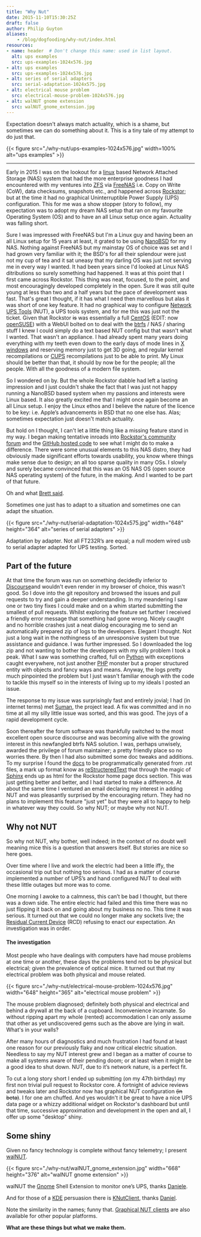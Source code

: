 ```yaml
---
title: "Why Nut"
date: 2015-11-10T15:30:25Z
draft: false
author: Philip Guyton
aliases:
    - /blog/dogfooding/why-nut/index.html
resources:
- name: header  # Don't change this name: used in list layout.
  alt: ups examples
  src: ups-examples-1024x576.jpg
- alt: ups examples
  src: ups-examples-1024x576.jpg
- alt: series of serial adapters
  src: serial-adaptation-1024x575.jpg
- alt: electrical mouse problem
  src: electrical-mouse-problem-1024x576.jpg
- alt: walNUT gnome extension
  src: walNUT_gnome_extension.jpg
---
```


Expectation doesn't always match actuality, which is a shame, but sometimes we can do something about it.
This is a tiny tale of my attempt to do just that.
<!--more-->

{{< figure src="./why-nut/ups-examples-1024x576.jpg" width=100% alt="ups examples" >}}

---
Early in 2015 I was on the lookout for a [linux](https://en.wikipedia.org/wiki/Linux) based Network Attached Storage (NAS) system that had the more enterprise goodness I had encountered with my ventures into [ZFS](https://en.wikipedia.org/wiki/ZFS) via [FreeNAS](http://www.freenas.org/)
i.e. Copy on Write (CoW), data checksums, snapshots etc., and happened across [Rockstor](https://rockstor.com/); but at the time it had no graphical Uninterruptible Power Supply (UPS) configuration.
This for me was a show stopper (story to follow), my expectation was to adopt my dream NAS setup that ran on my favourite Operating System (OS) and to have an all Linux setup once again.
Actuality was falling short.

Sure I was impressed with FreeNAS but I'm a Linux guy and having been an all Linux setup for 15 years at least,
it grated to be using [NanoBSD](https://www.freebsd.org/doc/en/articles/nanobsd) for my NAS.
Nothing against FreeNAS but my mainstay OS of choice was set and I had grown very familiar with it;
the BSD's for all their splendour were just not my cup of tea and it sat uneasy that my darling OS was just not serving me in every way I wanted.
It had been years since I'd looked at Linux NAS ditributions so surely something had happened.
It was at this point that I first came across Rockstor.
This thing was neat, focused, to the point, and most encouragingly developed completely in the open.
Sure it was still quite young at less than two and a half years but the pace of development was fast.
That's great I thought, if it has what I need then marvellous but alas it was short of one key feature.
It had no graphical way to configure [Network UPS Tools](http://www.networkupstools.org/index.html) (NUT), a UPS tools system, and for me this was just not the ticket.
Given that Rockstor ~~is~~ was essentially a full [CentOS](https://www.centos.org/) (EDIT: now [openSUSE](https://www.opensuse.org/)) with a WebUI bolted on to deal with the [btrfs](https://btrfs.wiki.kernel.org/index.php/Main_Page) / NAS / sharing stuff
I knew I could simply do a text based NUT config but that wasn't what I wanted.
That wasn't an appliance.
I had already spent many years doing everything with my teeth even down to the early days of mode lines in [X windows](http://www.x.org/wiki/) and reserving memory just to get 3D going,
and regular kernel recompilations or [CUPS](https://en.wikipedia.org/wiki/CUPS) recompilations just to be able to print.
My Linux should be better than that, it should by now be for the people; all the people.
With all the goodness of a modern file system.

So I wondered on by.
But the whole Rockstor dabble had left a lasting impression and I just couldn't shake the fact that I was just not happy running a NanoBSD based system when my passions and interests were Linux based.
It also greatly excited me that I might once again become an all Linux setup.
I enjoy the Linux ethos and I believe the nature of the licence to be key: i.e. Apple’s advancements in BSD that no one else has.
Alas; sometimes expectation just doesn't match actuality.

But hold on I thought, I can't let a little thing like a missing feature stand in my way.
I began making tentative inroads into [Rockstor's community forum](https://forum.rockstor.com/) and the [GitHub hosted code](https://github.com/rockstor/rockstor-core) to see what I might do to make a difference.
There were some unusual elements to this NAS distro, they had obviously made significant efforts towards usability, you know where things make sense due to design; an all too sparse quality in many OSs.
I slowly and surely became convinced that this was an OS NAS OS (open source NAS operating system) of the future, in the making.
And I wanted to be part of that future.

Oh and what [Brett said](http://45drives.blogspot.co.uk/2015/09/why-i-love-rockstor-on-our-storinators.html#more).

Sometimes one just has to adapt to a situation and sometimes one can adapt the situation.

{{< figure src="./why-nut/serial-adaptation-1024x575.jpg" width="648" height="364" alt="series of serial adapters" >}}

Adaptation by adapter. Not all FT232R’s are equal; a null modem wired usb to serial adapter adapted for UPS testing. Sorted.

## Part of the future
At that time the forum was run on something decidedly inferior to [Discourse](https://www.discourse.org/)and wouldn't even render in my browser of choice, this wasn't good.
So I dove into the git repository and browsed the issues and pull requests to try and gain a deeper understanding.
In my meandering I saw one or two tiny fixes I could make and on a whim started submitting the smallest of pull requests.
Whilst exploring the feature set further I received a friendly error message that something had gone wrong.
Nicely caught and no horrible crashes just a neat dialog encouraging me to send an automatically prepared zip of logs to the developers.
Elegant I thought.
Not just a long wait in the nothingness of an unresponsive system but true assistance and guidance.
I was further impressed.
So I downloaded the log zip and not wanting to bother the developers with my silly problem I took a peak.
What I saw was something crafted, full on [Python](https://www.python.org/) with exceptions caught everywhere,
not just another [PHP](https://en.wikipedia.org/wiki/PHP) monster but a proper structured entity with objects and fancy ways and means.
Anyway, the logs pretty much pinpointed the problem but I just wasn't familiar enough with the code to tackle this myself so in the interests of living up to my ideals I posted an issue.

The response to my issue was surprisingly fast and entirely jovial; I had (in internet terms) met [Suman](http://rockstor.com/about-us.html), the project lead.
A fix was committed and in no time at all my silly little issue was sorted, and this was good.
The joys of a rapid development cycle.

Soon thereafter the forum software was thankfully switched to the most excellent open source discourse and was becoming alive with the growing interest in this newfangled btrfs NAS solution.
I was, perhaps unwisely, awarded the privilege of forum maintainer; a pretty friendly place so no worries there.
By then I had also submitted some doc tweaks and additions.
To my surprise I found the [docs](https://rockstor.com/docs/) to be programmatically generated from .rst files,
a mark up format know as [reStructeredText](https://en.wikipedia.org/wiki/ReStructuredText) that through the magic of [Sphinx](http://sphinx-doc.org/) ends up as html for the Rockstor home page docs section.
This was just getting better and better, and I had started to make a difference.
At about the same time I ventured an email declaring my interest in adding NUT and was pleasantly surprised by the encouraging return.
They had no plans to implement this feature "just yet" but they were all to happy to help in whatever way they could.
So why NUT; or maybe why not NUT.

## Why not NUT
So why not NUT, why bother, well indeed; in the context of no doubt well meaning mice this is a question that answers itself.
But stories are nice so here goes.

Over time where I live and work the electric had been a little iffy, the occasional trip out but nothing too serious.
I had as a matter of course implemented a number of UPS’s and hand configured NUT to deal with these little outages but more was to come.

One morning I awoke to a calmness, this can’t be bad I thought, but there was a down side.
The entire electric had failed and this time there was no just flipping it back on and going about my business no no.
This time it was serious.
It turned out that we could no longer make any sockets live; the [Residual Current Device](https://en.wikipedia.org/wiki/Residual-current_device) (RCD) refusing to enact our expectation.
An investigation was in order.

#### The investigation
Most people who have dealings with computers have had mouse problems at one time or another, these days the problems tend not to be physical but electrical; given the prevalence of optical mice.
It turned out that my electrical problem was both physical and mouse related.

{{< figure src="./why-nut/electrical-mouse-problem-1024x576.jpg"  width="648" height="365" alt="electrical mouse problem" >}}

The mouse problem diagnosed; definitely both physical and electrical and behind a drywall at the back of a cupboard.
Inconvenience incarnate.
So without ripping apart my whole (rented) accommodation I can only assume that other as yet undiscovered gems such as the above are lying in wait.
What's in your walls?

After many hours of diagnostics and much frustration I had found at least one reason for our previously flaky and now critical electric situation.
Needless to say my NUT interest grew and I began as a matter of course to make all systems aware of their pending doom; or at least when it might be a good idea to shut down.
NUT, due to it’s network nature, is a perfect fit.

To cut a long story short I ended up submitting (on my 47th birthday) my first non trivial pull request to Rockstor core.
A fortnight of advice reviews and tweaks later and Rockstor now has graphical NUT configuration ~~(in beta)~~.
I for one am chuffed.
And yes wouldn't it be great to have a nice UPS data page or a whizzy additional widget on Rockstor's dashboard but until that time,
successive approximation and development in the open and all, I offer up some "desktop" shiny.

## Some shiny
Given no fancy technology is complete without fancy telemetry; I present [walNUT](https://github.com/zykh/walNUT).

{{< figure src="./why-nut/walNUT_gnome_extension.jpg" width="668" height="376" alt="walNUT gnome extension" >}}

walNUT the [Gnome](https://www.gnome.org/) Shell Extension to monitor one’s UPS, thanks [Daniele](https://github.com/zykh).

And for those of a [KDE](https://www.kde.org/) persuasion there is [KNutClient](https://sites.google.com/a/prynych.cz/knutclient/home), thanks [Daniel](https://sites.google.com/a/prynych.cz/knutclient/home/contact-us).

Note the similarity in the names; funny that.
[Graphical NUT clients](http://www.networkupstools.org/projects.html#_graphical_desktop_clients) are also available for other popular platforms.

**What are these things but what we make them.**